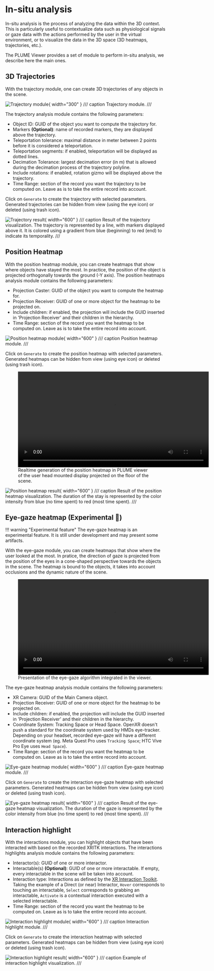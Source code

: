 # In-situ analysis

In-situ analysis is the process of analyzing the data within the 3D context. This is particularly useful to contextualize data such as physiological signals or gaze data with the actions performed by the user in the virtual environment, or to visualize the data in the 3D space (3D heatmaps, trajectories, etc.).

The PLUME Viewer provides a set of module to perform in-situ analysis, we describe here the main ones.

## 3D Trajectories

With the trajectory module, one can create 3D trajectories of any objects in the scene.

![Trajectory module](assets/trajectory_module.png){ width="300" }
/// caption
Trajectory module.
///

The trajectory analysis module contains the following parameters:

* Object ID: GUID of the object you want to compute the trajectory for.
* Markers **(Optional)**: name of recorded markers, they are displayed above the trajectory.
* Teleportation tolerance: maximal distance in meter between 2 points before it is considered a teleportation.
* Teleportation segments: if enabled, teleportation will be displayed as dotted lines.
* Decimation Tolerance: largest decimation error (in m) that is allowed during the decimation process of the trajectory polyline.
* Include rotations: if enabled, rotation gizmo will be displayed above the trajectory.
* Time Range: section of the record you want the trajectory to be computed on. Leave as is to take the entire record into account.

Click on `Generate` to create the trajectory with selected parameters. Generated trajectories can be hidden from view (using the eye icon) or deleted (using trash icon).

![Trajectory result](assets/trajectory_result.png){ width="600" }
/// caption
Result of the trajectory visualization. The trajectory is represented by a line, with markers displayed above it. It is colored using a gradient from blue (beginning) to red (end) to indicate its temporality.
///

## Position Heatmap

With the position heatmap module, you can create heatmaps that show where objects have stayed the most. In practice, the position of the object is projected orthogonally towards the ground (-Y axis). The position heatmaps analysis module contains the following parameters:

* Projection Caster: GUID of the object you want to compute the heatmap for.
* Projection Receiver: GUID of one or more object for the heatmap to be projected on.
* Include children: if enabled, the projection will include the GUID inserted in 'Projection Receiver' and their children in the hierarchy.
* Time Range: section of the record you want the heatmap to be computed on. Leave as is to take the entire record into account.

![Position heatmap module](assets/position_heatmap_module.png){ width="600" }
/// caption
Position heatmap module.
///

Click on `Generate` to create the position heatmap with selected parameters. Generated heatmaps can be hidden from view (using eye icon) or deleted (using trash icon).

<figure>
    <video width="600" controls autoplay loop>
        <source src="../assets/position_heatmap_generation.mp4" type="video/mp4">
        Your browser does not support the video tag.
    </video>
    <figcaption>Realtime generation of the position heatmap in PLUME viewer of the user head mounted display projected on the floor of the scene.</figcaption>
</figure>

![Position heatmap result](assets/position_heatmap_result.png){ width="600" }
/// caption
Result of the position heatmap visualization. The duration of the stay is represented by the color intensity from blue (no time spent) to red (most time spent).
///

## Eye-gaze heatmap (Experimental 🧪)

!!! warning "Experimental feature"
    The eye-gaze heatmap is an experimental feature. It is still under development and may present some artifacts.


With the eye-gaze module, you can create heatmaps that show where the user looked at the most. In pratice, the direction of gaze is projected from the position of the eyes in a cone-shaped perspective towards the objects in the scene. The heatmap is bound to the objects, it takes into account occlusions and the dynamic nature of the scene.

<figure>
    <video width="600" controls autoplay loop>
        <source src="../assets/eye_gaze_heatmap_generation.mp4" type="video/mp4">
        Your browser does not support the video tag.
    </video>
    <figcaption>Presentation of the eye-gaze algorithm integrated in the viewer.</figcaption>
</figure>

The eye-gaze heatmap analysis module contains the following parameters:

* XR Camera: GUID of the Main Camera object.
* Projection Receiver: GUID of one or more object for the heatmap to be projected on.
* Include children: if enabled, the projection will include the GUID inserted in 'Projection Receiver' and their children in the hierarchy.
* Coordinate System: Tracking Space or Head Space. OpenXR doesn't push a standard for the coordinate system used by HMDs eye-tracker. Depending on your headset, recorded eye-gaze will have a different coordinate system (eg. Meta Quest Pro uses `Tracking Space`; HTC Vive Pro Eye uses `Head Space`).
* Time Range: section of the record you want the heatmap to be computed on. Leave as is to take the entire record into account.

![Eye-gaze heatmap module](assets/eye_gaze_heatmap_module.png){ width="600" }
/// caption
Eye-gaze heatmap module.
///

Click on `Generate` to create the interaction eye-gaze heatmap with selected parameters. Generated heatmaps can be hidden from view (using eye icon) or deleted (using trash icon).

![Eye-gaze heatmap result](assets/eye_gaze_heatmap_result.png){ width="600" }
/// caption
Result of the eye-gaze heatmap visualization. The duration of the gaze is represented by the color intensity from blue (no time spent) to red (most time spent).
///

## Interaction highlight

With the interactions module, you can highlight objects that have been interacted with based on the recorded XRITK interactions. The interactions highlights analysis module contains the following parameters:

* Interactor(s): GUID of one or more interactor.
* Interactable(s) **(Optional)**: GUID of one or more interactable. If empty, every interactable in the scene will be taken into account.
* Interaction type: Interactions as defined by the [XR Interaction Toolkit](https://docs.unity3d.com/Packages/com.unity.xr.interaction.toolkit@2.0/manual/interactable-events.html).  Taking the example of a Direct (or near) Interactor, `Hover` corresponds to touching an interactable, `Select` corresponds to grabbing an interactable, `Activate` is a contextual interaction executed with a selected interactable.
* Time Range: section of the record you want the heatmap to be computed on. Leave as is to take the entire record into account.

![Interaction highlight module](assets/interaction_highlight_module.png){ width="600" }
/// caption
Interaction highlight module.
///

Click on `Generate` to create the interaction heatmap with selected parameters. Generated heatmaps can be hidden from view (using eye icon) or deleted (using trash icon).

![Interaction highlight result](assets/interaction_highlight_result.png){ width="600" }
/// caption
Example of interaction highlight visualization.
///
